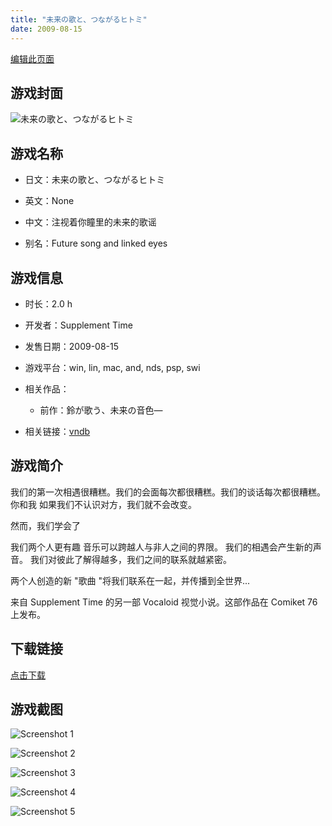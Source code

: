```yaml
---
title: "未来の歌と、つながるヒトミ"
date: 2009-08-15
---
```

[编辑此页面](https://github.com/ACG-3/ADV3-source/blob/main/source/_posts/games/%E6%9C%AA%E6%9D%A5%E3%81%AE%E6%AD%8C%E3%81%A8%E3%80%81%E3%81%A4%E3%81%AA%E3%81%8C%E3%82%8B%E3%83%92%E3%83%88%E3%83%9F.md)

## 游戏封面

![未来の歌と、つながるヒトミ](https%3A//pan.timero.xyz/onedrive/img_lib_001/%E6%9C%AA%E6%9D%A5%E3%81%AE%E6%AD%8C%E3%81%A8%E3%80%81%E3%81%A4%E3%81%AA%E3%81%8C%E3%82%8B%E3%83%92%E3%83%88%E3%83%9F_cover.avif)


## 游戏名称

- 日文：未来の歌と、つながるヒトミ
- 英文：None
- 中文：注视着你瞳里的未来的歌谣

- 别名：Future song and linked eyes


## 游戏信息

- 时长：2.0 h
- 开发者：Supplement Time
- 发售日期：2009-08-15
- 游戏平台：win, lin, mac, and, nds, psp, swi
- 相关作品：
   - 前作：鈴が歌う、未来の音色―

- 相关链接：[vndb](https://vndb.org/v5481)


## 游戏简介

我们的第一次相遇很糟糕。我们的会面每次都很糟糕。我们的谈话每次都很糟糕。
你和我
如果我们不认识对方，我们就不会改变。

然而，我们学会了

我们两个人更有趣
音乐可以跨越人与非人之间的界限。
我们的相遇会产生新的声音。
我们对彼此了解得越多，我们之间的联系就越紧密。

两个人创造的新 "歌曲 "将我们联系在一起，并传播到全世界...



来自 Supplement Time 的另一部 Vocaloid 视觉小说。这部作品在 Comiket 76 上发布。


## 下载链接

[点击下载](https://pan.timero.xyz/onedrive/adv_lib_001/%E6%9C%AA%E6%9D%A5%E3%81%AE%E6%AD%8C%E3%81%A8%E3%80%81%E3%81%A4%E3%81%AA%E3%81%8C%E3%82%8B%E3%83%92%E3%83%88%E3%83%9F)


## 游戏截图


![Screenshot 1](https%3A//pan.timero.xyz/onedrive/img_lib_001/%E6%9C%AA%E6%9D%A5%E3%81%AE%E6%AD%8C%E3%81%A8%E3%80%81%E3%81%A4%E3%81%AA%E3%81%8C%E3%82%8B%E3%83%92%E3%83%88%E3%83%9F_Screenshot_1.avif)

![Screenshot 2](https%3A//pan.timero.xyz/onedrive/img_lib_001/%E6%9C%AA%E6%9D%A5%E3%81%AE%E6%AD%8C%E3%81%A8%E3%80%81%E3%81%A4%E3%81%AA%E3%81%8C%E3%82%8B%E3%83%92%E3%83%88%E3%83%9F_Screenshot_2.avif)

![Screenshot 3](https%3A//pan.timero.xyz/onedrive/img_lib_001/%E6%9C%AA%E6%9D%A5%E3%81%AE%E6%AD%8C%E3%81%A8%E3%80%81%E3%81%A4%E3%81%AA%E3%81%8C%E3%82%8B%E3%83%92%E3%83%88%E3%83%9F_Screenshot_3.avif)

![Screenshot 4](https%3A//pan.timero.xyz/onedrive/img_lib_001/%E6%9C%AA%E6%9D%A5%E3%81%AE%E6%AD%8C%E3%81%A8%E3%80%81%E3%81%A4%E3%81%AA%E3%81%8C%E3%82%8B%E3%83%92%E3%83%88%E3%83%9F_Screenshot_4.avif)

![Screenshot 5](https%3A//pan.timero.xyz/onedrive/img_lib_001/%E6%9C%AA%E6%9D%A5%E3%81%AE%E6%AD%8C%E3%81%A8%E3%80%81%E3%81%A4%E3%81%AA%E3%81%8C%E3%82%8B%E3%83%92%E3%83%88%E3%83%9F_Screenshot_5.avif)

